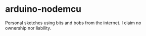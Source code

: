 # arduino-nodemcu
Personal sketches using bits and bobs from the internet. I claim no ownership nor liability. 
